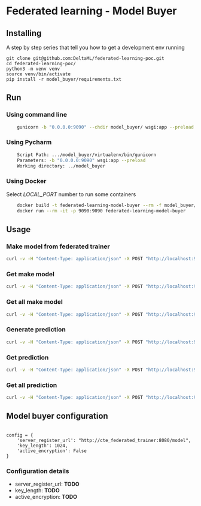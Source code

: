# Federated learning - Model Buyer


## Installing

A step by step series that tell you how to get a development env running



```
git clone git@github.com:DeltaML/federated-learning-poc.git
cd federated-learning-poc/
python3 -m venv venv
source venv/bin/activate
pip install -r model_buyer/requirements.txt
```

## Run

### Using command line
``` bash
    gunicorn -b "0.0.0.0:9090" --chdir model_buyer/ wsgi:app --preload
``` 


### Using Pycharm
``` bash
    Script Path: .../model_buyer/virtualenv/bin/gunicorn
	Parameters: -b "0.0.0.0:9090" wsgi:app --preload
	Working directory: ../model_buyer
```
	
### Using Docker

Select _LOCAL_PORT_ number to run some containers
``` bash
    docker build -t federated-learning-model-buyer --rm -f model_buyer/Dockerfile .
    docker run --rm -it -p 9090:9090 federated-learning-model-buyer
``` 



## Usage 
 
### Make model from federated trainer

``` bash
curl -v -H "Content-Type: application/json" -X POST "http://localhost:9090/model" --data @examples/model.json
```


### Get make model 

``` bash
curl -v -H "Content-Type: application/json" -X POST "http://localhost:9090/model/<model_id>"
```


### Get all make model 

``` bash
curl -v -H "Content-Type: application/json" -X POST "http://localhost:9090/model"
```



### Generate prediction

``` bash
curl -v -H "Content-Type: application/json" -X POST "http://localhost:9090/prediction"
```

### Get prediction 

``` bash
curl -v -H "Content-Type: application/json" -X POST "http://localhost:9090/prediction/<prediction_id>"
```


### Get all prediction 

``` bash
curl -v -H "Content-Type: application/json" -X POST "http://localhost:9090/prediction"
```


## Model buyer configuration

``` python3

config = {
    'server_register_url': "http://cte_federated_trainer:8080/model",
    'key_length': 1024,
    'active_encryption': False
}
```

### Configuration details

- server_register_url: __TODO__
- key_length: __TODO__
- active_encryption: __TODO__
